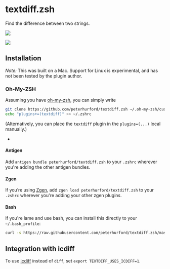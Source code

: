 # textdiff.zsh

Find the difference between two strings.

![](http://puu.sh/oysuS/db52ce7bea.png)

![](http://puu.sh/oysE1/d0579e2c3b.png)


## Installation

*Note:* This was built on a Mac.  Support for Linux is experimental, and has not been tested by the plugin author.

### Oh-My-ZSH
Assuming you have [oh-my-zsh](https://github.com/robbyrussell/oh-my-zsh), you can simply write

```bash
git clone https://github.com/peterhurford/textdiff.zsh ~/.oh-my-zsh/custom/plugins/textdiff
echo "plugins+=(textdiff)" >> ~/.zshrc
```

(Alternatively, you can place the `textdiff` plugin in the `plugins=(...)` local manually.)

-

#### Antigen
Add `antigen bundle peterhurford/textdiff.zsh` to your `.zshrc` wherever you're adding the other antigen bundles.

#### Zgen
If you’re using [Zgen](https://github.com/tarjoilija/zgen), add `zgen load peterhurford/textdiff.zsh` to your `.zshrc` wherever you're adding your other zgen plugins.

#### Bash
If you're lame and use bash, you can install this directly to your `~/.bash_profile`:

```bash
curl -s https://raw.githubusercontent.com/peterhurford/textdiff.zsh/master/textdiff.plugin.zsh >> ~/.bash_profile
```````


## Integration with icdiff

To use [icdiff](https://www.jefftk.com/icdiff) instead of `diff`, set `export TEXTDIFF_USES_ICDIFF=1`.
